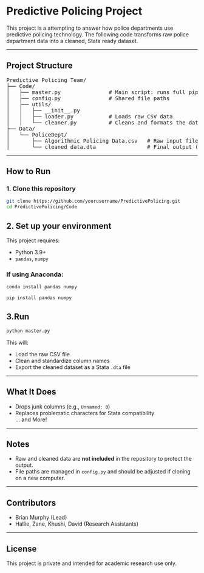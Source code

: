 # Predictive Policing Project

This project is a attempting to answer how police departments use predictive policing technology. 
The following code transforms raw police department data into a cleaned, Stata ready dataset.

---

## Project Structure

<pre>
Predictive Policing Team/
├── Code/
│   ├── master.py               # Main script: runs full pipeline
│   ├── config.py               # Shared file paths
│   ├── utils/
│   │   ├── __init__.py
│   │   ├── loader.py           # Loads raw CSV data
│   │   └── cleaner.py          # Cleans and formats the data
├── Data/
│   └── PoliceDept/
│       ├── Algorithmic Policing Data.csv   # Raw input file
│       └── cleaned_data.dta                # Final output (Stata)
</pre>

---

## How to Run

### 1. Clone this repository

```bash
git clone https://github.com/yourusername/PredictivePolicing.git
cd PredictivePolicing/Code
```

## 2. Set up your environment

This project requires:

- Python 3.9+
- `pandas`, `numpy`

### If using Anaconda:

```bash
conda install pandas numpy
```

```bash
pip install pandas numpy
```
## 3.Run 
```bash
python master.py
```
This will:

- Load the raw CSV file
- Clean and standardize column names
- Export the cleaned dataset as a Stata `.dta` file

---

## What It Does

- Drops junk columns (e.g., `Unnamed: 0`)  
- Replaces problematic characters for Stata compatibility  
... and More!

---

## Notes

- Raw and cleaned data are **not included** in the repository to protect the output.  
- File paths are managed in `config.py` and should be adjusted if cloning on a new computer.  

---

## Contributors

- Brian Murphy (Lead)  
- Hallie, Zane, Khushi, David (Research Assistants)

---

## License

This project is private and intended for academic research use only.

